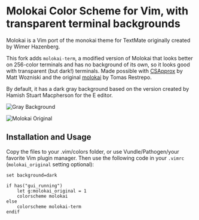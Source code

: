 # Molokai Color Scheme for Vim, with transparent terminal backgrounds

Molokai is a Vim port of the monokai theme for TextMate originally created by Wimer Hazenberg.

This fork adds `molokai-term`, a modified version of Molokai that looks better on 256-color terminals and has no background of its own, so it looks good with transparent (but dark!) terminals. Made possible with [CSApprox](https://github.com/godlygeek/csapprox) by Matt Wozniski and the original [molokai](https://github.com/tomasr) by Tomas Restrepo.

By default, it has a dark gray background based on the version created by Hamish Stuart Macpherson for the E editor.

![Gray Background](http://www.winterdom.com/weblog/content/binary/WindowsLiveWriter/MolokaiforVim_8602/molokai_normal_small_3.png)

![Molokai Original](http://www.winterdom.com/weblog/content/binary/WindowsLiveWriter/MolokaiforVim_8602/molokai_original_small_3.png)


## Installation and Usage

Copy the files to your .vim/colors folder, or use Vundle/Pathogen/your favorite
Vim plugin manager. Then use the following code in your `.vimrc`
(`molokai_original` setting optional):

```vim
set background=dark

if has("gui_running")
    let g:molokai_original = 1
    colorscheme molokai
else
    colorscheme molokai-term
endif
```
